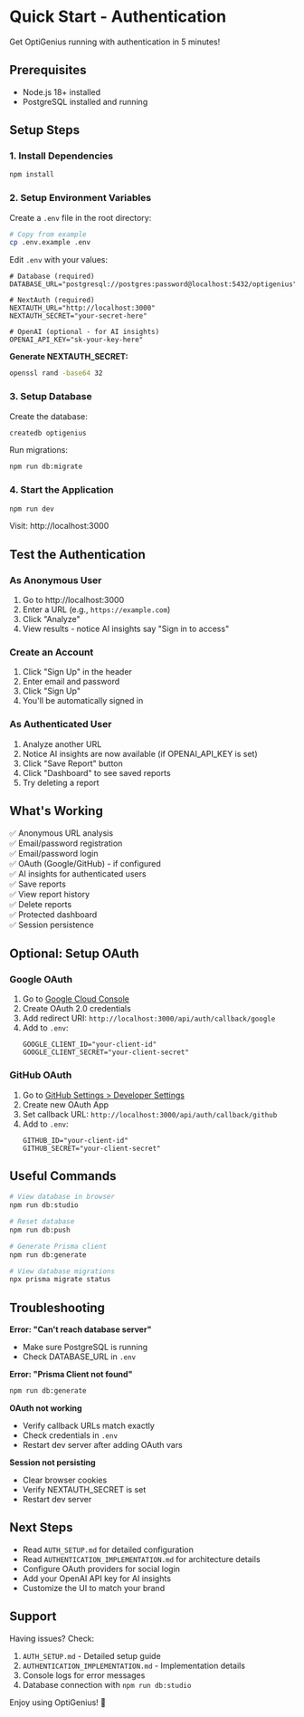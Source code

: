 # Quick Start - Authentication

Get OptiGenius running with authentication in 5 minutes!

## Prerequisites

- Node.js 18+ installed
- PostgreSQL installed and running

## Setup Steps

### 1. Install Dependencies

```bash
npm install
```

### 2. Setup Environment Variables

Create a `.env` file in the root directory:

```bash
# Copy from example
cp .env.example .env
```

Edit `.env` with your values:

```env
# Database (required)
DATABASE_URL="postgresql://postgres:password@localhost:5432/optigenius"

# NextAuth (required)
NEXTAUTH_URL="http://localhost:3000"
NEXTAUTH_SECRET="your-secret-here"

# OpenAI (optional - for AI insights)
OPENAI_API_KEY="sk-your-key-here"
```

**Generate NEXTAUTH_SECRET:**
```bash
openssl rand -base64 32
```

### 3. Setup Database

Create the database:
```bash
createdb optigenius
```

Run migrations:
```bash
npm run db:migrate
```

### 4. Start the Application

```bash
npm run dev
```

Visit: http://localhost:3000

## Test the Authentication

### As Anonymous User

1. Go to http://localhost:3000
2. Enter a URL (e.g., `https://example.com`)
3. Click "Analyze"
4. View results - notice AI insights say "Sign in to access"

### Create an Account

1. Click "Sign Up" in the header
2. Enter email and password
3. Click "Sign Up"
4. You'll be automatically signed in

### As Authenticated User

1. Analyze another URL
2. Notice AI insights are now available (if OPENAI_API_KEY is set)
3. Click "Save Report" button
4. Click "Dashboard" to see saved reports
5. Try deleting a report

## What's Working

✅ Anonymous URL analysis  
✅ Email/password registration  
✅ Email/password login  
✅ OAuth (Google/GitHub) - if configured  
✅ AI insights for authenticated users  
✅ Save reports  
✅ View report history  
✅ Delete reports  
✅ Protected dashboard  
✅ Session persistence  

## Optional: Setup OAuth

### Google OAuth

1. Go to [Google Cloud Console](https://console.cloud.google.com/)
2. Create OAuth 2.0 credentials
3. Add redirect URI: `http://localhost:3000/api/auth/callback/google`
4. Add to `.env`:
   ```env
   GOOGLE_CLIENT_ID="your-client-id"
   GOOGLE_CLIENT_SECRET="your-client-secret"
   ```

### GitHub OAuth

1. Go to [GitHub Settings > Developer Settings](https://github.com/settings/developers)
2. Create new OAuth App
3. Set callback URL: `http://localhost:3000/api/auth/callback/github`
4. Add to `.env`:
   ```env
   GITHUB_ID="your-client-id"
   GITHUB_SECRET="your-client-secret"
   ```

## Useful Commands

```bash
# View database in browser
npm run db:studio

# Reset database
npm run db:push

# Generate Prisma client
npm run db:generate

# View database migrations
npx prisma migrate status
```

## Troubleshooting

**Error: "Can't reach database server"**
- Make sure PostgreSQL is running
- Check DATABASE_URL in `.env`

**Error: "Prisma Client not found"**
```bash
npm run db:generate
```

**OAuth not working**
- Verify callback URLs match exactly
- Check credentials in `.env`
- Restart dev server after adding OAuth vars

**Session not persisting**
- Clear browser cookies
- Verify NEXTAUTH_SECRET is set
- Restart dev server

## Next Steps

- Read `AUTH_SETUP.md` for detailed configuration
- Read `AUTHENTICATION_IMPLEMENTATION.md` for architecture details
- Configure OAuth providers for social login
- Add your OpenAI API key for AI insights
- Customize the UI to match your brand

## Support

Having issues? Check:
1. `AUTH_SETUP.md` - Detailed setup guide
2. `AUTHENTICATION_IMPLEMENTATION.md` - Implementation details
3. Console logs for error messages
4. Database connection with `npm run db:studio`

Enjoy using OptiGenius! 🚀
